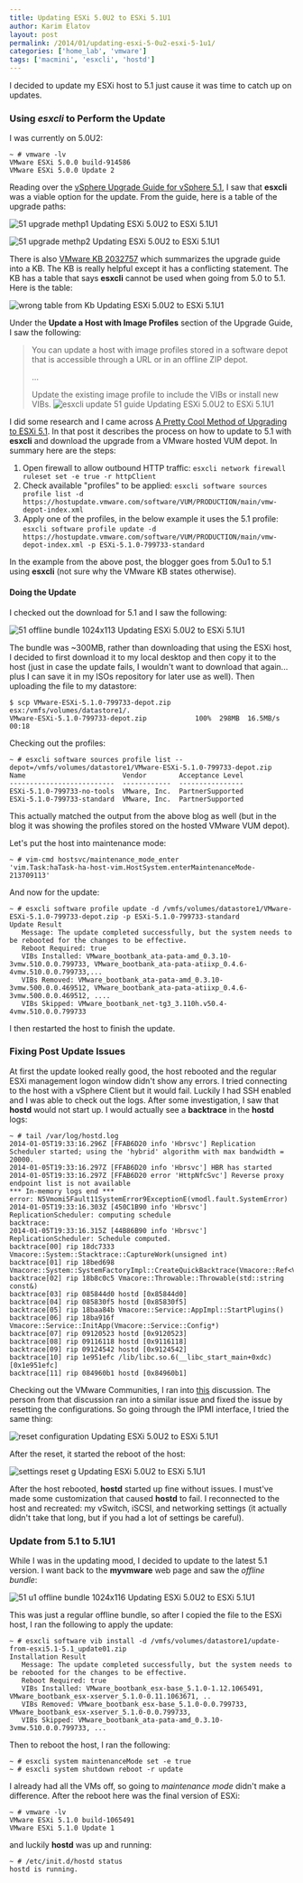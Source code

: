 ```yaml
---
title: Updating ESXi 5.0U2 to ESXi 5.1U1
author: Karim Elatov
layout: post
permalink: /2014/01/updating-esxi-5-0u2-esxi-5-1u1/
categories: ['home_lab', 'vmware']
tags: ['macmini', 'esxcli', 'hostd']
---
```


I decided to update my ESXi host to 5.1 just cause it was time to catch up on updates.

### Using *esxcli* to Perform the Update

I was currently on 5.0U2:

    ~ # vmware -lv
    VMware ESXi 5.0.0 build-914586
    VMware ESXi 5.0.0 Update 2


Reading over the [vSphere Upgrade Guide for vSphere 5.1](http://pubs.vmware.com/vsphere-51/topic/com.vmware.ICbase/PDF/vsphere-esxi-vcenter-server-51-upgrade-guide.pdf), I saw that **esxcli** was a viable option for the update. From the guide, here is a table of the upgrade paths:

![51 upgrade methp1 Updating ESXi 5.0U2 to ESXi 5.1U1](https://github.com/elatov/uploads/raw/master/2014/01/51-upgrade-methp1.png)

![51 upgrade methp2 Updating ESXi 5.0U2 to ESXi 5.1U1](https://github.com/elatov/uploads/raw/master/2014/01/51-upgrade-methp2.png)

There is also [VMware KB 2032757](http://kb.vmware.com/kb/2032757) which summarizes the upgrade guide into a KB. The KB is really helpful except it has a conflicting statement. The KB has a table that says **esxcli** cannot be used when going from 5.0 to 5.1. Here is the table:

![wrong table from Kb Updating ESXi 5.0U2 to ESXi 5.1U1](https://github.com/elatov/uploads/raw/master/2014/01/wrong_table_from_Kb.png)

Under the **Update a Host with Image Profiles** section of the Upgrade Guide, I saw the following:

> You can update a host with image profiles stored in a software depot that is accessible through a URL or in an offline ZIP depot.
>
> ...
>
> Update the existing image profile to include the VIBs or install new VIBs. ![esxcli update 51 guide Updating ESXi 5.0U2 to ESXi 5.1U1](https://github.com/elatov/uploads/raw/master/2014/01/esxcli-update-51-guide.png)

I did some research and I came across [A Pretty Cool Method of Upgrading to ESXi 5.1](http://www.virtuallyghetto.com/2012/09/a-pretty-cool-method-of-upgrading-to.html). In that post it describes the process on how to update to 5.1 with **esxcli** and download the upgrade from a VMware hosted VUM depot. In summary here are the steps:

1.  Open firewall to allow outbound HTTP traffic: `esxcli network firewall ruleset set -e true -r httpClient`
2.  Check available "profiles" to be applied: `esxcli software sources profile list -d https://hostupdate.vmware.com/software/VUM/PRODUCTION/main/vmw-depot-index.xml`
3.  Apply one of the profiles, in the below example it uses the 5.1 profile: `esxcli software profile update -d https://hostupdate.vmware.com/software/VUM/PRODUCTION/main/vmw-depot-index.xml -p ESXi-5.1.0-799733-standard`

In the example from the above post, the blogger goes from 5.0u1 to 5.1 using **esxcli** (not sure why the VMware KB states otherwise).

#### Doing the Update

I checked out the download for 5.1 and I saw the following:

![51 offline bundle 1024x113 Updating ESXi 5.0U2 to ESXi 5.1U1](https://github.com/elatov/uploads/raw/master/2014/01/51-offline-bundle.png)

The bundle was ~300MB, rather than downloading that using the ESXi host, I decided to first download it to my local desktop and then copy it to the host (just in case the update fails, I wouldn't want to download that again... plus I can save it in my ISOs repository for later use as well). Then uploading the file to my datastore:

    $ scp VMware-ESXi-5.1.0-799733-depot.zip esx:/vmfs/volumes/datastore1/.
    VMware-ESXi-5.1.0-799733-depot.zip            100%  298MB  16.5MB/s   00:18


Checking out the profiles:

    ~ # esxcli software sources profile list --depot=/vmfs/volumes/datastore1/VMware-ESXi-5.1.0-799733-depot.zip
    Name                        Vendor        Acceptance Level
    --------------------------  ------------  ----------------
    ESXi-5.1.0-799733-no-tools  VMware, Inc.  PartnerSupported
    ESXi-5.1.0-799733-standard  VMware, Inc.  PartnerSupported


This actually matched the output from the above blog as well (but in the blog it was showing the profiles stored on the hosted VMware VUM depot).

Let's put the host into maintenance mode:

    ~ # vim-cmd hostsvc/maintenance_mode_enter
    'vim.Task:haTask-ha-host-vim.HostSystem.enterMaintenanceMode-213709113'


And now for the update:

    ~ # esxcli software profile update -d /vmfs/volumes/datastore1/VMware-ESXi-5.1.0-799733-depot.zip -p ESXi-5.1.0-799733-standard
    Update Result
       Message: The update completed successfully, but the system needs to be rebooted for the changes to be effective.
       Reboot Required: true
       VIBs Installed: VMware_bootbank_ata-pata-amd_0.3.10-3vmw.510.0.0.799733, VMware_bootbank_ata-pata-atiixp_0.4.6-4vmw.510.0.0.799733,...
       VIBs Removed: VMware_bootbank_ata-pata-amd_0.3.10-3vmw.500.0.0.469512, VMware_bootbank_ata-pata-atiixp_0.4.6-3vmw.500.0.0.469512, ....
       VIBs Skipped: VMware_bootbank_net-tg3_3.110h.v50.4-4vmw.510.0.0.799733


I then restarted the host to finish the update.

### Fixing Post Update Issues

At first the update looked really good, the host rebooted and the regular ESXi management logon window didn't show any errors. I tried connecting to the host with a vSphere Client but it would fail. Luckily I had SSH enabled and I was able to check out the logs. After some investigation, I saw that **hostd** would not start up. I would actually see a **backtrace** in the **hostd** logs:

    ~ # tail /var/log/hostd.log
    2014-01-05T19:33:16.296Z [FFAB6D20 info 'Hbrsvc'] Replication Scheduler started; using the 'hybrid' algorithm with max bandwidth = 20000.
    2014-01-05T19:33:16.297Z [FFAB6D20 info 'Hbrsvc'] HBR has started
    2014-01-05T19:33:16.297Z [FFAB6D20 error 'HttpNfcSvc'] Reverse proxy endpoint list is not available
    *** In-memory logs end ***
    error: N5Vmomi5Fault11SystemError9ExceptionE(vmodl.fault.SystemError)
    2014-01-05T19:33:16.303Z [450C1B90 info 'Hbrsvc'] ReplicationScheduler: computing schedule
    backtrace:
    2014-01-05T19:33:16.315Z [44B86B90 info 'Hbrsvc'] ReplicationScheduler: Schedule computed.
    backtrace[00] rip 18dc7333 Vmacore::System::Stacktrace::CaptureWork(unsigned int)
    backtrace[01] rip 18bed698 Vmacore::System::SystemFactoryImpl::CreateQuickBacktrace(Vmacore::Ref<Vmacore::System::Backtrace>&)
    backtrace[02] rip 18b8c0c5 Vmacore::Throwable::Throwable(std::string const&)
    backtrace[03] rip 085844d0 hostd [0x85844d0]
    backtrace[04] rip 085830f5 hostd [0x85830f5]
    backtrace[05] rip 18baa84b Vmacore::Service::AppImpl::StartPlugins()
    backtrace[06] rip 18ba916f Vmacore::Service::InitApp(Vmacore::Service::Config*)
    backtrace[07] rip 09120523 hostd [0x9120523]
    backtrace[08] rip 09116118 hostd [0x9116118]
    backtrace[09] rip 09124542 hostd [0x9124542]
    backtrace[10] rip 1e951efc /lib/libc.so.6(__libc_start_main+0xdc) [0x1e951efc]
    backtrace[11] rip 084960b1 hostd [0x84960b1]


Checking out the VMware Communities, I ran into [this](https://communities.vmware.com/thread/421269) discussion. The person from that discussion ran into a similar issue and fixed the issue by resetting the configurations. So going through the IPMI interface, I tried the same thing:

![reset configuration Updating ESXi 5.0U2 to ESXi 5.1U1](https://github.com/elatov/uploads/raw/master/2014/01/reset-configuration.png)

After the reset, it started the reboot of the host:

![settings reset g Updating ESXi 5.0U2 to ESXi 5.1U1](https://github.com/elatov/uploads/raw/master/2014/01/settings-reset_g.png)

After the host rebooted, **hostd** started up fine without issues. I must've made some customization that caused **hostd** to fail. I reconnected to the host and recreated: my vSwitch, iSCSI, and networking settings (it actually didn't take that long, but if you had a lot of settings be careful).

### Update from 5.1 to 5.1U1

While I was in the updating mood, I decided to update to the latest 5.1 version. I want back to the **myvmware** web page and saw the *offline bundle*:

![51 u1 offline bundle 1024x116 Updating ESXi 5.0U2 to ESXi 5.1U1](https://github.com/elatov/uploads/raw/master/2014/01/51_u1_offline-bundle.png)

This was just a regular offline bundle, so after I copied the file to the ESXi host, I ran the following to apply the update:

    ~ # esxcli software vib install -d /vmfs/volumes/datastore1/update-from-esxi5.1-5.1_update01.zip
    Installation Result
       Message: The update completed successfully, but the system needs to be rebooted for the changes to be effective.
       Reboot Required: true
       VIBs Installed: VMware_bootbank_esx-base_5.1.0-1.12.1065491, VMware_bootbank_esx-xserver_5.1.0-0.11.1063671, ..
       VIBs Removed: VMware_bootbank_esx-base_5.1.0-0.0.799733, VMware_bootbank_esx-xserver_5.1.0-0.0.799733,
       VIBs Skipped: VMware_bootbank_ata-pata-amd_0.3.10-3vmw.510.0.0.799733, ...


Then to reboot the host, I ran the following:

    ~ # esxcli system maintenanceMode set -e true
    ~ # esxcli system shutdown reboot -r update


I already had all the VMs off, so going to *maintenance mode* didn't make a difference. After the reboot here was the final version of ESXi:

    ~ # vmware -lv
    VMware ESXi 5.1.0 build-1065491
    VMware ESXi 5.1.0 Update 1


and luckily **hostd** was up and running:

    ~ # /etc/init.d/hostd status
    hostd is running.
